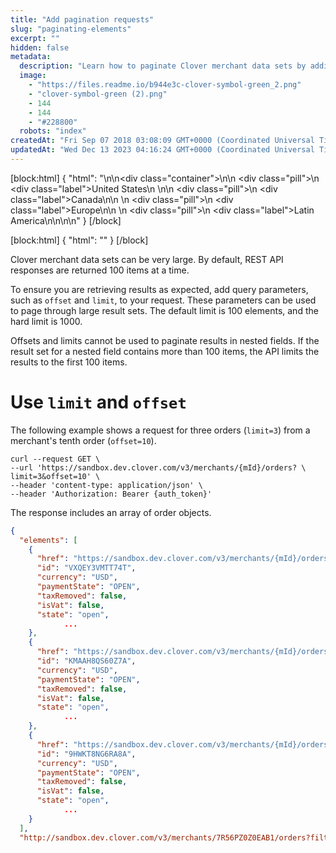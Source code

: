 ```yaml
---
title: "Add pagination requests"
slug: "paginating-elements"
excerpt: ""
hidden: false
metadata: 
  description: "Learn how to paginate Clover merchant data sets by adding query parameters, such as offset and limit, to your request to page through large result sets."
  image: 
    - "https://files.readme.io/b944e3c-clover-symbol-green_2.png"
    - "clover-symbol-green (2).png"
    - 144
    - 144
    - "#228800"
  robots: "index"
createdAt: "Fri Sep 07 2018 03:08:09 GMT+0000 (Coordinated Universal Time)"
updatedAt: "Wed Dec 13 2023 04:16:24 GMT+0000 (Coordinated Universal Time)"
---
```

[block:html]
{
  "html": "<!--JIRA DS-3009; Region pill icon added to topic on 3.22.2023-->\n\n<div class=\"container\">\n<!--US-->\n  <div class=\"pill\">\n    <div class=\"label\">United States</div>\n  </div>\n<!--Canada-->\n  <div class=\"pill\">\n    <div class=\"label\">Canada</div>\n</div>\n  <!--Europe-->\n  <div class=\"pill\">\n    <div class=\"label\">Europe</div>\n</div>\n    <!--Latin America-->\n  <div class=\"pill\">\n    <div class=\"label\">Latin America</div>\n</div>\n</div>\n\n<style>\nbody {\n  font-family: \"Segoe UI\", \"Roboto\",\n    \"Segoe UI Symbol\";\n}\n.container {\n  align-items: center;\n  min-width: 10%;\n  text-align: left;\n   overflow: auto;\n}\n/*Pill format*/\n.pill {\n  background: #44BB44;\n  border: .5px solid #44BB44;\n  margin-left: 5px;\n  overflow: auto;\n\n}\n/*Text positioning inside the pill*/\n.pill,\n.pill__addon {\n  display: inline-block;\n  box-sizing: border-box;\n  padding: 0px 10px;\n  border-radius: 10px;\n  position: relative;\n  box-sizing: border-box;\n  height: 1.5rem;\n}\n/*Text format inside the pill*/\n.pill .label,\n.pill__addon .label {\n  font-style: normal;\n  font-weight: normal;\n  font-size: 0.70rem;\n  color: #fff;\n  display: inline-block;\n  vertical-align: middle;\n \n}\n</style>"
}
[/block]


[block:html]
{
  "html": "<!-- This page has content shared with the partner docs. If you update\nthis page, be sure to check if the same change applies to the partner \ndoc. -->"
}
[/block]


Clover merchant data sets can be very large. By default, REST API responses are returned 100 items at a time.

To ensure you are retrieving results as expected, add query parameters, such as `offset` and `limit`, to your request. These parameters can be used to page through large result sets. The default limit is 100 elements, and the hard limit is 1000. 

Offsets and limits cannot be used to paginate results in nested fields. If the result set for a nested field contains more than 100 items, the API limits the results to the first 100 items.

# Use `limit` and `offset`

The following example shows a request for three orders (`limit=3`) from a merchant's tenth order (`offset=10`).

```curl Request with limit and offset
curl --request GET \
--url 'https://sandbox.dev.clover.com/v3/merchants/{mId}/orders? \
limit=3&offset=10' \
--header 'content-type: application/json' \
--header 'Authorization: Bearer {auth_token}'
```

The response includes an array of order objects.

```json Sample response
{
  "elements": [ 
    {
      "href": "https://sandbox.dev.clover.com/v3/merchants/{mId}/orders/VXQEY3VMTT74T", 
      "id": "VXQEY3VMTT74T",
      "currency": "USD",
      "paymentState": "OPEN",
      "taxRemoved": false,
      "isVat": false,
      "state": "open",
			...
    }, 
    {
      "href": "https://sandbox.dev.clover.com/v3/merchants/{mId}/orders/KMAAH8QS60Z7A", 
      "id": "KMAAH8QS60Z7A", 
      "currency": "USD", 
      "paymentState": "OPEN", 
      "taxRemoved": false, 
      "isVat": false, 
      "state": "open", 
			...
    }, 
    {
      "href": "https://sandbox.dev.clover.com/v3/merchants/{mId}/orders/9HWKT8NG6RA8A", 
      "id": "9HWKT8NG6RA8A", 
      "currency": "USD", 
      "paymentState": "OPEN", 
      "taxRemoved": false, 
      "isVat": false, 
      "state": "open", 
			...
    }
  ], 
  "http://sandbox.dev.clover.com/v3/merchants/7R56PZ0Z0EAB1/orders?filter=stateIS%20NOT%20NULL&offset=10&limit=3"

```
